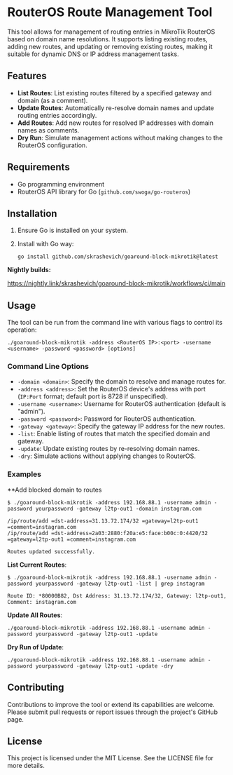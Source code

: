 # RouterOS Route Management Tool

This tool allows for management of routing entries in MikroTik RouterOS based on domain name resolutions. It supports listing existing routes, adding new routes, and updating or removing existing routes, making it suitable for dynamic DNS or IP address management tasks.

## Features

- **List Routes**: List existing routes filtered by a specified gateway and domain (as a comment).
- **Update Routes**: Automatically re-resolve domain names and update routing entries accordingly.
- **Add Routes**: Add new routes for resolved IP addresses with domain names as comments.
- **Dry Run**: Simulate management actions without making changes to the RouterOS configuration.

## Requirements

- Go programming environment
- RouterOS API library for Go (`github.com/swoga/go-routeros`)

## Installation

1. Ensure Go is installed on your system.
2. Install with Go way:

   ```
   go install github.com/skrashevich/goaround-block-mikrotik@latest
   ```

__Nightly builds:__

   https://nightly.link/skrashevich/goaround-block-mikrotik/workflows/ci/main

## Usage

The tool can be run from the command line with various flags to control its operation:

```
./goaround-block-mikrotik -address <RouterOS IP>:<port> -username <username> -password <password> [options]
```

### Command Line Options

- `-domain <domain>`: Specify the domain to resolve and manage routes for.
- `-address <address>`: Set the RouterOS device's address with port (`IP:Port` format; default port is 8728 if unspecified).
- `-username <username>`: Username for RouterOS authentication (default is "admin").
- `-password <password>`: Password for RouterOS authentication.
- `-gateway <gateway>`: Specify the gateway IP address for the new routes.
- `-list`: Enable listing of routes that match the specified domain and gateway.
- `-update`: Update existing routes by re-resolving domain names.
- `-dry`: Simulate actions without applying changes to RouterOS.

### Examples

**Add blocked domain to routes
```
$ ./goaround-block-mikrotik -address 192.168.88.1 -username admin -password yourpassword -gateway l2tp-out1 -domain instagram.com

/ip/route/add =dst-address=31.13.72.174/32 =gateway=l2tp-out1 =comment=instagram.com
/ip/route/add =dst-address=2a03:2880:f20a:e5:face:b00c:0:4420/32 =gateway=l2tp-out1 =comment=instagram.com

Routes updated successfully.
```

**List Current Routes**:

```
$ ./goaround-block-mikrotik -address 192.168.88.1 -username admin -password yourpassword -gateway l2tp-out1 -list | grep instagram

Route ID: *80000B82, Dst Address: 31.13.72.174/32, Gateway: l2tp-out1, Comment: instagram.com
```

**Update All Routes**:

```
./goaround-block-mikrotik -address 192.168.88.1 -username admin -password yourpassword -gateway l2tp-out1 -update
```

**Dry Run of Update**:

```
./goaround-block-mikrotik -address 192.168.88.1 -username admin -password yourpassword -gateway l2tp-out1 -update -dry
```

## Contributing

Contributions to improve the tool or extend its capabilities are welcome. Please submit pull requests or report issues through the project's GitHub page.

## License

This project is licensed under the MIT License. See the LICENSE file for more details.

